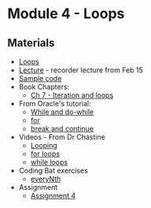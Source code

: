 Module 4 - Loops
===

## Materials
+ [Loops](../content/Loops.md)
+ [Lecture](https://youtu.be/t5fZQSt_PTg) - recorder lecture from Feb 15
+ [Sample code](../Samples/src/main/java/okaram/LoopSamples.java)
+ Book Chapters:
    + [Ch 7 - Iteration and loops](http://greenteapress.com/thinkjava5/html/thinkjava009.html)
+ From Oracle's tutorial:
    + [While and do-while](http://docs.oracle.com/javase/tutorial/java/nutsandbolts/while.html)
    + [for](http://docs.oracle.com/javase/tutorial/java/nutsandbolts/for.html)
    + [break and continue](http://docs.oracle.com/javase/tutorial/java/nutsandbolts/branch.html)
+ Videos - From Dr Chastine
    + [Looping](https://www.youtube.com/watch?v=MTYtbhMo3eU&list=UUSH2TieRlco7uQOGU8Vppnw) 
    + [for loops](https://www.youtube.com/watch?v=nzNws9u5gfU&list=UUSH2TieRlco7uQOGU8Vppnw)
    + [while loops](https://www.youtube.com/watch?v=RxgSQGFO4Yg&list=UUSH2TieRlco7uQOGU8Vppnw)
+ Coding Bat exercises
    + [everyNth](http://codingbat.com/prob/p196441)
+ Assignment
    + [Assignment 4](Assignments/A4.md)
